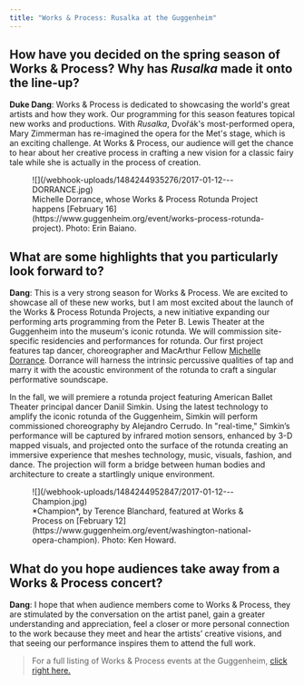 ```yaml
---
title: "Works & Process: Rusalka at the Guggenheim"
---
```


## How have you decided on the spring season of Works & Process? Why has *Rusalka* made it onto the line-up?

**Duke Dang**: Works & Process is dedicated to showcasing the world's great artists and how they work. Our programming for this season features topical new works and productions. With *Rusalka*, Dvořák's most-performed opera, Mary Zimmerman has re-imagined the opera for the Met's stage, which is an exciting challenge. At Works & Process, our audience will get the chance to hear about her creative process in crafting a new vision for a classic fairy tale while she is actually in the process of creation.

<figure data-type="image">
![](/webhook-uploads/1484244935276/2017-01-12---DORRANCE.jpg)
<figcaption>Michelle Dorrance, whose Works & Process Rotunda Project happens [February 16](https://www.guggenheim.org/event/works-process-rotunda-project). Photo: Erin Baiano.</figcaption>
</figure>

## What are some highlights that you particularly look forward to?

**Dang**: This is a very strong season for Works & Process. We are excited to showcase all of these new works, but I am most excited about the launch of the Works & Process Rotunda Projects, a new initiative expanding our performing arts programming from the Peter B. Lewis Theater at the Guggenheim into the museum's iconic rotunda. We will commission site-specific residencies and performances for rotunda. Our first project features tap dancer, choreographer and MacArthur Fellow [Michelle Dorrance](https://www.guggenheim.org/event/works-process-rotunda-project). Dorrance will harness the intrinsic percussive qualities of tap and marry it with the acoustic environment of the rotunda to craft a singular performative soundscape. 

In the fall, we will premiere a rotunda project featuring American Ballet Theater principal dancer Daniil Simkin. Using the latest technology to amplify the iconic rotunda of the Guggenheim, Simkin will perform commissioned choreography by Alejandro Cerrudo. In "real-time," Simkin’s performance will be captured by infrared motion sensors, enhanced by 3-D mapped visuals, and projected onto the surface of the rotunda creating an immersive experience that meshes technology, music, visuals, fashion, and dance.  The projection will form a bridge between human bodies and architecture to create a startlingly unique environment.

<figure data-type="image">
![](/webhook-uploads/1484244952847/2017-01-12---Champion.jpg)
<figcaption>*Champion*, by Terence Blanchard, featured at Works & Process on [February 12](https://www.guggenheim.org/event/washington-national-opera-champion). Photo: Ken Howard.</figcaption> 
</figure>
 
## What do you hope audiences take away from a Works & Process concert?

**Dang**: I hope that when audience members come to Works & Process, they are stimulated by the conversation on the artist panel, gain a greater understanding and appreciation, feel a closer or more personal connection to the work because they meet and hear the artists’ creative visions, and that seeing our performance inspires them to attend the full work.

>For a full listing of Works & Process events at the Guggenheim, [click right here.](https://www.guggenheim.org/event/event_series/works-process)
